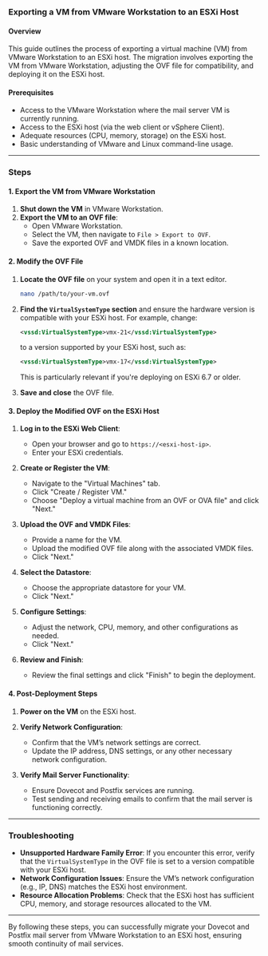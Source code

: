 ### Exporting a VM from VMware Workstation to an ESXi Host

#### Overview
This guide outlines the process of exporting a virtual machine (VM)  from VMware Workstation to an ESXi host. The migration involves exporting the VM from VMware Workstation, adjusting the OVF file for compatibility, and deploying it on the ESXi host.

#### Prerequisites
- Access to the VMware Workstation where the mail server VM is currently running.
- Access to the ESXi host (via the web client or vSphere Client).
- Adequate resources (CPU, memory, storage) on the ESXi host.
- Basic understanding of VMware and Linux command-line usage.

---

### Steps

#### 1. Export the VM from VMware Workstation

1. **Shut down the VM** in VMware Workstation.
2. **Export the VM to an OVF file**:
   - Open VMware Workstation.
   - Select the VM, then navigate to `File > Export to OVF`.
   - Save the exported OVF and VMDK files in a known location.

#### 2. Modify the OVF File

1. **Locate the OVF file** on your system and open it in a text editor.

   ```bash
   nano /path/to/your-vm.ovf
   ```

2. **Find the `VirtualSystemType` section** and ensure the hardware version is compatible with your ESXi host. For example, change:

   ```xml
   <vssd:VirtualSystemType>vmx-21</vssd:VirtualSystemType>
   ```

   to a version supported by your ESXi host, such as:

   ```xml
   <vssd:VirtualSystemType>vmx-17</vssd:VirtualSystemType>
   ```

   This is particularly relevant if you're deploying on ESXi 6.7 or older.

3. **Save and close** the OVF file.

#### 3. Deploy the Modified OVF on the ESXi Host

1. **Log in to the ESXi Web Client**:
   - Open your browser and go to `https://<esxi-host-ip>`.
   - Enter your ESXi credentials.

2. **Create or Register the VM**:
   - Navigate to the "Virtual Machines" tab.
   - Click "Create / Register VM."
   - Choose "Deploy a virtual machine from an OVF or OVA file" and click "Next."

3. **Upload the OVF and VMDK Files**:
   - Provide a name for the VM.
   - Upload the modified OVF file along with the associated VMDK files.
   - Click "Next."

4. **Select the Datastore**:
   - Choose the appropriate datastore for your VM.
   - Click "Next."

5. **Configure Settings**:
   - Adjust the network, CPU, memory, and other configurations as needed.
   - Click "Next."

6. **Review and Finish**:
   - Review the final settings and click "Finish" to begin the deployment.

#### 4. Post-Deployment Steps

1. **Power on the VM** on the ESXi host.
2. **Verify Network Configuration**:
   - Confirm that the VM’s network settings are correct.
   - Update the IP address, DNS settings, or any other necessary network configuration.

3. **Verify Mail Server Functionality**:
   - Ensure Dovecot and Postfix services are running.
   - Test sending and receiving emails to confirm that the mail server is functioning correctly.

---

### Troubleshooting

- **Unsupported Hardware Family Error**: If you encounter this error, verify that the `VirtualSystemType` in the OVF file is set to a version compatible with your ESXi host.
- **Network Configuration Issues**: Ensure the VM’s network configuration (e.g., IP, DNS) matches the ESXi host environment.
- **Resource Allocation Problems**: Check that the ESXi host has sufficient CPU, memory, and storage resources allocated to the VM.

---

By following these steps, you can successfully migrate your Dovecot and Postfix mail server from VMware Workstation to an ESXi host, ensuring smooth continuity of mail services.
